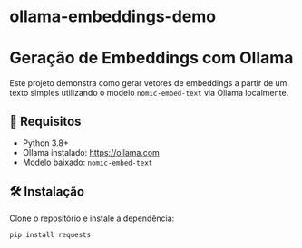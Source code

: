 # ollama-embeddings-demo

# Geração de Embeddings com Ollama

Este projeto demonstra como gerar vetores de embeddings a partir de um texto simples utilizando o modelo `nomic-embed-text` via Ollama localmente.

## 🚀 Requisitos

- Python 3.8+
- Ollama instalado: https://ollama.com
- Modelo baixado: `nomic-embed-text`

## 🛠 Instalação

Clone o repositório e instale a dependência:

```bash
pip install requests
